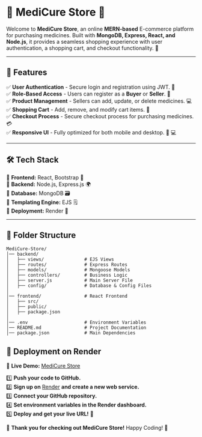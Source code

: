 # 🏥 MediCure Store 💊

Welcome to **MediCure Store**, an online **MERN-based** E-commerce platform for purchasing medicines. Built with **MongoDB, Express, React, and Node.js**, it provides a seamless shopping experience with user authentication, a shopping cart, and checkout functionality. 🚀

---

## 🌟 Features

✅ **User Authentication** - Secure login and registration using JWT. 🔑  
✅ **Role-Based Access** - Users can register as a **Buyer** or **Seller**. 👥  
✅ **Product Management** - Sellers can add, update, or delete medicines. 💻  
✅ **Shopping Cart** - Add, remove, and modify cart items. 🛒  
✅ **Checkout Process** - Secure checkout process for purchasing medicines. 💳  
✅ **Responsive UI** - Fully optimized for both mobile and desktop. 📱 💻  

---

## 🛠️ Tech Stack

🔹 **Frontend:** React, Bootstrap 🎨  
🔹 **Backend:** Node.js, Express.js 🌍  
🔹 **Database:** MongoDB 🗃️  
🔹 **Templating Engine:** EJS 🗒️  
🔹 **Deployment:** Render 🚀  

---

## 📂 Folder Structure

```
MediCure-Store/
│── backend/
│   ├── views/               # EJS Views
│   ├── routes/              # Express Routes
│   ├── models/              # Mongoose Models
│   ├── controllers/         # Business Logic
│   ├── server.js            # Main Server File
│   ├── config/              # Database & Config Files
│
│── frontend/                # React Frontend
│   ├── src/
│   ├── public/
│   ├── package.json
│
│── .env                     # Environment Variables
│── README.md                # Project Documentation
│── package.json             # Main Dependencies
```

## 🚀 Deployment on Render

🔹 **Live Demo:** [MediCure Store](https://medicure-store.onrender.com/)  

1️⃣ **Push your code to GitHub.**  
2️⃣ **Sign up on** [Render](https://render.com/) **and create a new web service.**  
3️⃣ **Connect your GitHub repository.**  
4️⃣ **Set environment variables in the Render dashboard.**  
5️⃣ **Deploy and get your live URL!** 🎉  


💙 **Thank you for checking out MediCure Store!** Happy Coding! 🚀
